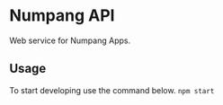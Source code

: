 # Numpang API
Web service for Numpang Apps.

## Usage
To start developing use the command below.
`npm start`
